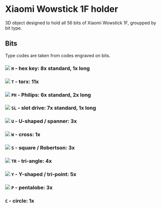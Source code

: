 # Xiaomi Wowstick 1F holder
3D object designed to hold all 56 bits of Xiaomi Wowstick 1F, groupped by bit type.


## Bits
Type codes are taken from codes engraved on bits.


### <img src="https://upload.wikimedia.org/wikipedia/commons/thumb/a/a9/Screw_Head_-_Torx.svg/25px-Screw_Head_-_Torx.svg.png" /> `H` - hex key: 8x standard, 1x long
### <img src="https://upload.wikimedia.org/wikipedia/commons/thumb/a/a9/Screw_Head_-_Torx.svg/25px-Screw_Head_-_Torx.svg.png" /> `T`  - torx: 11x
### <img src="https://upload.wikimedia.org/wikipedia/commons/thumb/3/3f/Screw_Head_-_Phillips.svg/25px-Screw_Head_-_Phillips.svg.png" /> `PH`  - Philips: 6x standard, 2x long
### <img src="https://upload.wikimedia.org/wikipedia/commons/thumb/f/f3/Screw_Head_-_Slotted.svg/25px-Screw_Head_-_Slotted.svg.png" /> `SL`  - slot drive: 7x standard, 1x long
### <img src="https://upload.wikimedia.org/wikipedia/commons/thumb/c/c4/Screw_Head_-_Spanner.svg/80px-Screw_Head_-_Spanner.svg.png" /> `U`  - U-shaped / spanner: 3x
### <img src="https://upload.wikimedia.org/wikipedia/commons/thumb/8/80/Screw_head_-_cross.svg/80px-Screw_head_-_cross.svg.png" /> `W`  - cross: 1x
### <img src="https://upload.wikimedia.org/wikipedia/commons/thumb/5/54/Screw_Head_-_Robertson.svg/80px-Screw_Head_-_Robertson.svg.png" /> `S`  - square / Robertson: 3x
### <img src="https://upload.wikimedia.org/wikipedia/commons/thumb/e/e3/Screw_Head_-_TA.svg/80px-Screw_Head_-_TA.svg.png" /> `TR`  - tri-angle: 4x
### <img src="https://upload.wikimedia.org/wikipedia/commons/thumb/4/4a/Screw_Head_-_Tri-point.svg/80px-Screw_Head_-_Tri-point.svg.png" /> `Y`  - Y-shaped / tri-point: 5x
### <img src="https://upload.wikimedia.org/wikipedia/commons/thumb/8/88/Pentalobular.svg/80px-Pentalobular.svg.png" /> `P`  - pentalobe: 3x
### `C`  - circle: 1x
